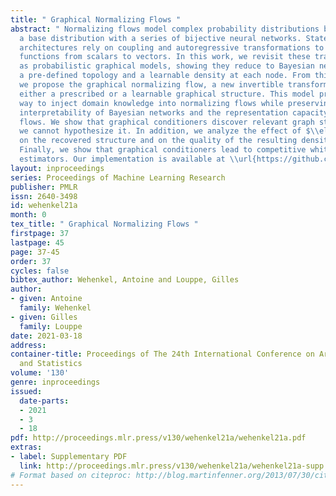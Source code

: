 ```yaml
---
title: " Graphical Normalizing Flows "
abstract: " Normalizing flows model complex probability distributions by combining
  a base distribution with a series of bijective neural networks. State-of-the-art
  architectures rely on coupling and autoregressive transformations to lift up invertible
  functions from scalars to vectors. In this work, we revisit these transformations
  as probabilistic graphical models, showing they reduce to Bayesian networks with
  a pre-defined topology and a learnable density at each node. From this new perspective,
  we propose the graphical normalizing flow, a new invertible transformation with
  either a prescribed or a learnable graphical structure. This model provides a promising
  way to inject domain knowledge into normalizing flows while preserving both the
  interpretability of Bayesian networks and the representation capacity of normalizing
  flows. We show that graphical conditioners discover relevant graph structure when
  we cannot hypothesize it. In addition, we analyze the effect of $\\ell_1$-penalization
  on the recovered structure and on the quality of the resulting density estimation.
  Finally, we show that graphical conditioners lead to competitive white box density
  estimators. Our implementation is available at \\url{https://github.com/AWehenkel/DAG-NF}. "
layout: inproceedings
series: Proceedings of Machine Learning Research
publisher: PMLR
issn: 2640-3498
id: wehenkel21a
month: 0
tex_title: " Graphical Normalizing Flows "
firstpage: 37
lastpage: 45
page: 37-45
order: 37
cycles: false
bibtex_author: Wehenkel, Antoine and Louppe, Gilles
author:
- given: Antoine
  family: Wehenkel
- given: Gilles
  family: Louppe
date: 2021-03-18
address:
container-title: Proceedings of The 24th International Conference on Artificial Intelligence
  and Statistics
volume: '130'
genre: inproceedings
issued:
  date-parts:
  - 2021
  - 3
  - 18
pdf: http://proceedings.mlr.press/v130/wehenkel21a/wehenkel21a.pdf
extras:
- label: Supplementary PDF
  link: http://proceedings.mlr.press/v130/wehenkel21a/wehenkel21a-supp.pdf
# Format based on citeproc: http://blog.martinfenner.org/2013/07/30/citeproc-yaml-for-bibliographies/
---
```

